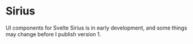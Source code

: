 # Sirius
UI components for Svelte
Sirius is in early development, and some things may change before I publish version 1.
